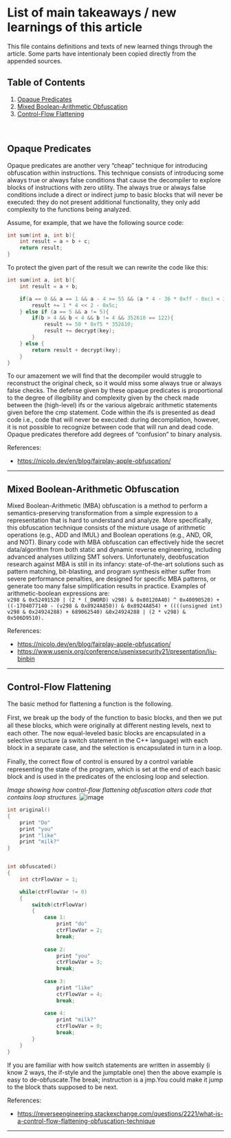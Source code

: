 # List of main takeaways / new learnings of this article
This file contains definitions and texts of new learned things through the article. Some parts have intentionaly been copied directly from the appended sources.
<br>

## Table of Contents
1. [Opaque Predicates](#opaque)
2. [Mixed Boolean-Arithmetic Obfuscation](#mixedboolean)
3. [Control-Flow Flattening](#controlflow)
<br>

## Opaque Predicates <a name="opaque"></a>
Opaque predicates are another very “cheap” technique for introducing obfuscation within instructions. This technique consists of introducing some always true or always false conditions that cause the decompiler to explore blocks of instructions with zero utility.
The always true or always false conditions include a direct or indirect jump to basic blocks that will never be executed: they do not present additional functionality, they only add complexity to the functions being analyzed.

Assume, for example, that we have the following source code:
```C
int sum(int a, int b){
	int result = a + b + c;
	return result;
}
```

To protect the given part of the result we can rewrite the code like this:
```C
int sum(int a, int b){
	int result = a + b;

	if(a == 0 && a == 1 && a - 4 >= 55 && (a * 4 - 36 * 0xff - 0xc) < 2){
		result += 1 * 4 << 2 - 0x5c;
	} else if (a == 5 && a != 5){
		if(b > 4 && b < 4 && b != 4 && 352610 == 122){
			result += 50 * 0xf5 * 352610;
			result += decrypt(key);
		}
	} else {
		return result + decrypt(key);
	}
}
```

To our amazement we will find that the decompiler would struggle to reconstruct the original check, so it would miss some always true or always false checks. The defense given by these opaque predicates is proportional to the degree of illegibility and complexity given by the check made between the (high-level) ifs or the various algebraic arithmetic statements given before the cmp statement. Code within the ifs is presented as dead code i.e., code that will never be executed: during decompilation, however, it is not possible to recognize between code that will run and dead code. Opaque predicates therefore add degrees of “confusion” to binary analysis.

References:
- https://nicolo.dev/en/blog/fairplay-apple-obfuscation/

---

## Mixed Boolean-Arithmetic Obfuscation <a name="mixedboolean"></a>
Mixed Boolean-Arithmetic (MBA) obfuscation is a method to perform a semantics-preserving transformation from a simple expression to a representation that is hard to understand and analyze. More specifically, this obfuscation technique consists of the mixture usage of arithmetic operations (e.g., ADD and IMUL) and Boolean operations (e.g., AND, OR, and NOT). Binary code with MBA obfuscation can effectively hide the secret data/algorithm from both static and dynamic reverse engineering, including advanced analyses utilizing SMT solvers. Unfortunately, deobfuscation research against MBA is still in its infancy: state-of-the-art solutions such as pattern matching, bit-blasting, and program synthesis either suffer from severe performance penalties, are designed for specific MBA patterns, or generate too many false simplification results in practice.
Examples of arithmetic-boolean expressions are:
<br/>
`v298 & 0x52491520 | (2 * (_DWORD) v298) & 0x80120A40) ^ 0x40090520) + ((-1704077140 - (v298 & 0x8924A850)) & 0x8924A854) + ((((unsigned int) v298 & 0x24924288) + 689062540) &0x24924288 | (2 * v298) & 0x506D9510).`

References:
- https://nicolo.dev/en/blog/fairplay-apple-obfuscation/
- https://www.usenix.org/conference/usenixsecurity21/presentation/liu-binbin

---

## Control-Flow Flattening <a name="controlflow"></a>
The basic method for ﬂattening a function is the following.

First, we break up the body of the function to basic blocks, and then we put all these blocks, which were originally at diﬀerent nesting levels, next to each other.
The now equal-leveled basic blocks are encapsulated in a selective structure (a switch statement in the C++ language) with each block in a separate case, and the selection is encapsulated in turn in a loop.

Finally, the correct ﬂow of control is ensured by a control variable representing the state of the program, which is set at the end of each basic block and is used in the predicates of the enclosing loop and selection.

*Image showing how control-flow flattening obfuscation alters code that contains loop structures.*
![image](https://github.com/OpaxIV/hslu_secproj/assets/93701325/cc931a63-ae8a-491e-9933-bbff04a057f4)

```C
int original()
{
    print "Do"
    print "you"
    print "like"
    print "milk?"
}


int obfuscated()
{
    int ctrFlowVar = 1;

    while(ctrFlowVar != 0)
    {
        switch(ctrFlowVar)
        {
            case 1:
                print "do"
                ctrFlowVar = 2;
                break;
            
            case 2:
                print "you"
                ctrFlowVar = 3;
                break;
            
            case 3:
                print "like"
                ctrFlowVar = 4;
                break;
            
            case 4:
                print "milk?"
                ctrFlowVar = 0;
                break;
        }
    }
}
```

If you are familiar with how switch statements are written in assembly (i know 2 ways, the if-style and the jumptable one) then the above example is easy to de-obfuscate.The break; instruction is a jmp.You could make it jump to the block thats supposed to be next.

References:
- https://reverseengineering.stackexchange.com/questions/2221/what-is-a-control-flow-flattening-obfuscation-technique

---

